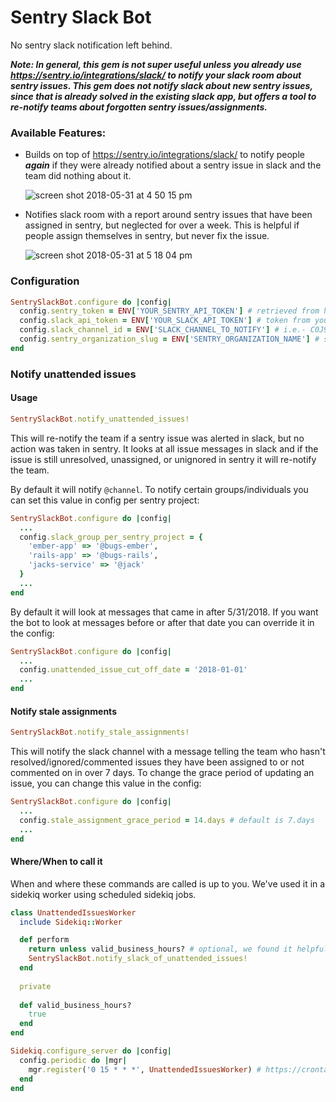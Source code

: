 # Sentry Slack Bot

No sentry slack notification left behind. 

***Note: In general, this gem is not super useful unless you already use https://sentry.io/integrations/slack/ to notify your slack room about sentry issues. This gem does not notify slack about new sentry issues, since that is already solved in the existing slack app, but offers a tool to re-notify teams about forgotten sentry issues/assignments.***

### Available Features:

- Builds on top of https://sentry.io/integrations/slack/ to notify people ***again*** if they were already notified about a sentry issue in slack and the team did nothing about it.

    ![screen shot 2018-05-31 at 4 50 15 pm](https://user-images.githubusercontent.com/5402488/40811598-799f4182-64f7-11e8-9c3f-e5064a826971.png)
- Notifies slack room with a report around sentry issues that have been assigned in sentry, but neglected for over a week. This is helpful if people assign themselves in sentry, but never fix the issue.

    ![screen shot 2018-05-31 at 5 18 04 pm](https://user-images.githubusercontent.com/5402488/40811890-c751f14e-64f8-11e8-9bfb-9a51b05a2a24.png)



### Configuration

```ruby
SentrySlackBot.configure do |config|
  config.sentry_token = ENV['YOUR_SENTRY_API_TOKEN'] # retrieved from https://sentry.io/api/
  config.slack_api_token = ENV['YOUR_SLACK_API_TOKEN'] # token from your app https://api.slack.com/slack-apps, needs permissions channels:history, channels:read, chat:write:bot, users:read, users:read.email
  config.slack_channel_id = ENV['SLACK_CHANNEL_TO_NOTIFY'] # i.e.- C0J97RLKB if you use https://sentry.io/integrations/slack/ use same channel id
  config.sentry_organization_slug = ENV['SENTRY_ORGANIZATION_NAME'] # slug for your sentry organization. https://sentry.io/<slug>/, required to grab list of projects
end
```

### Notify unattended issues

#### Usage

```ruby
SentrySlackBot.notify_unattended_issues!
```

This will re-notify the team if a sentry issue was alerted in slack, but no action was taken in sentry. It looks at all issue messages in slack and if the issue is still unresolved, unassigned, or unignored in sentry it will re-notify the team. 

By default it will notify `@channel`.  To notify certain groups/individuals you can set this value in config per sentry project:
 

```ruby
SentrySlackBot.configure do |config|
  ...
  config.slack_group_per_sentry_project = {
    'ember-app' => '@bugs-ember',
    'rails-app' => '@bugs-rails',
    'jacks-service' => '@jack'
  }
  ...
end
```

By default it will look at messages that came in after 5/31/2018. If you want the bot to look at messages before or after that date you can override it in the config:

```ruby
SentrySlackBot.configure do |config|
  ...
  config.unattended_issue_cut_off_date = '2018-01-01'
  ...
end
```

#### Notify stale assignments

```ruby
SentrySlackBot.notify_stale_assignments!
```

This will notify the slack channel with a message telling the team who hasn't resolved/ignored/commented issues they have been assigned to or not commented on in over 7 days. To change the grace period of updating an issue, you can change this value in the config:

```ruby
SentrySlackBot.configure do |config|
  ...
  config.stale_assignment_grace_period = 14.days # default is 7.days
  ...
end
```

#### Where/When to call it

When and where these commands are called is up to you. We've used it in a sidekiq worker using scheduled sidekiq jobs.

```ruby
class UnattendedIssuesWorker
  include Sidekiq::Worker

  def perform
    return unless valid_business_hours? # optional, we found it helpful to NOT notify ourselves continuously unless in office
    SentrySlackBot.notify_slack_of_unattended_issues!
  end
  
  private
  
  def valid_business_hours?
    true
  end
end
```

```ruby
Sidekiq.configure_server do |config|
  config.periodic do |mgr|
    mgr.register('0 15 * * *', UnattendedIssuesWorker) # https://crontab.guru/#0_3_*_*_*
  end
end
```
